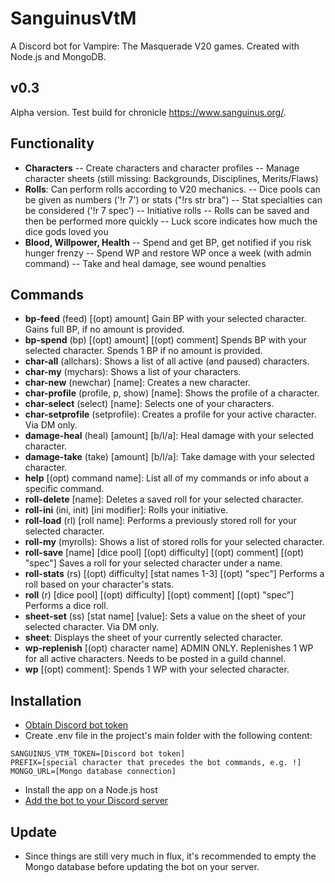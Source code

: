 # SanguinusVtM
A Discord bot for Vampire: The Masquerade V20 games.
Created with Node.js and MongoDB.

## v0.3
Alpha version.
Test build for chronicle https://www.sanguinus.org/.

## Functionality
- **Characters**
-- Create characters and character profiles
-- Manage character sheets (still missing: Backgrounds, Disciplines, Merits/Flaws)
- **Rolls**: Can perform rolls according to V20 mechanics.
-- Dice pools can be given as numbers ('!r 7') or stats ("!rs str bra")
-- Stat specialties can be considered ('!r 7 spec')
-- Initiative rolls
-- Rolls can be saved and then be performed more quickly
-- Luck score indicates how much the dice gods loved you
- **Blood, Willpower, Health**
-- Spend and get BP, get notified if you risk hunger frenzy
-- Spend WP and restore WP once a week (with admin command)
-- Take and heal damage, see wound penalties

## Commands

- **bp-feed** (feed) [(opt) amount]
Gain BP with your selected character. Gains full BP, if no amount is provided.
- **bp-spend** (bp) [(opt) amount] [(opt) comment]
Spends BP with your selected character. Spends 1 BP if no amount is provided.
- **char-all** (allchars): Shows a list of all active (and paused) characters.
- **char-my** (mychars): Shows a list of your characters.
- **char-new** (newchar) [name]: Creates a new character.
- **char-profile** (profile, p, show) [name]: Shows the profile of a character.
- **char-select** (select) [name]: Selects one of your characters.
- **char-setprofile** (setprofile): Creates a profile for your active character.  Via DM only.
- **damage-heal** (heal) [amount] [b/l/a]: Heal damage with your selected character.
- **damage-take** (take) [amount] [b/l/a]: Take damage with your selected character.
- **help**  [(opt) command name]: List all of my commands or info about a specific command.
- **roll-delete**  [name]: Deletes a saved roll for your selected character.
- **roll-ini** (ini, init) [ini modifier]: Rolls your initiative.
- **roll-load** (rl) [roll name]: Performs a previously stored roll for your selected character.
- **roll-my** (myrolls): Shows a list of stored rolls for your selected character.
- **roll-save**  [name] [dice pool] [(opt) difficulty] [(opt) comment] [(opt) "spec"]
Saves a roll for your selected character under a name.
- **roll-stats** (rs) [(opt) difficulty] [stat names 1-3] [(opt) "spec"]
Performs a roll based on your character's stats.
- **roll** (r) [dice pool] [(opt) difficulty] [(opt) comment] [(opt) "spec"]
Performs a dice roll.
- **sheet-set** (ss) [stat name] [value]: Sets a value on the sheet of your selected character. Via DM only.
- **sheet**: Displays the sheet of your currently selected character.
- **wp-replenish**  [(opt) character name]
ADMIN ONLY. Replenishes 1 WP for all active characters. Needs to be posted in a guild channel.
- **wp** [(opt) comment]: Spends 1 WP with your selected character.

## Installation
- [Obtain Discord bot token](https://www.writebots.com/discord-bot-token/)
- Create .env file
in the project's main folder with the following content:
```
SANGUINUS_VTM_TOKEN=[Discord bot token]
PREFIX=[special character that precedes the bot commands, e.g. !]
MONGO_URL=[Mongo database connection]
```
- Install the app on a Node.js host
- [Add the bot to your Discord server](https://www.writebots.com/discord-bot-token/)

## Update
- Since things are still very much in flux, it's recommended to empty the Mongo database before updating the bot on your server.